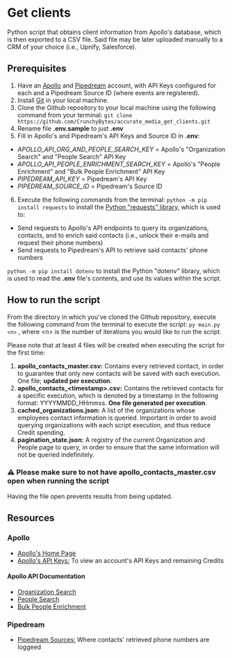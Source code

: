 # Get clients
Python script that obtains client information from Apollo's database, which is then exported to a CSV file. Said file may be later uploaded manually to a CRM of your choice (i.e., Upnify, Salesforce).

## Prerequisites
1. Have an [Apollo](https://www.apollo.io/) and [Pipedream](https://pipedream.com/) account, with API Keys configured for each and a Pipedream Source ID (where events are registered).
2. Install [Git](https://git-scm.com/downloads) in your local machine.
3. Clone the Github repository to your local machine using the following command from your terminal:
`git clone https://github.com/CrunchyBytes/accurate_media_get_clients.git`
4. Rename file **.env.sample** to just **.env**
5. Fill in Apollo's and Pipedream's API Keys and Source ID in **.env**:
- _APOLLO_API_ORG_AND_PEOPLE_SEARCH_KEY_ = Apollo's "Organization Search" and "People Search" API Key
- _APOLLO_API_PEOPLE_ENRICHMENT_SEARCH_KEY_ = Apollo's "People Enrichment" and "Bulk People Enrichment" API Key
- _PIPEDREAM_API_KEY_ = Pipedream's API Key
- _PIPEDREAM_SOURCE_ID_ = Pipedream's Source ID
6. Execute the following commands from the terminal:
`python -m pip install requests`
to install the [Python "requests" library](https://docs.python-requests.org/en/latest/index.html), which is used to:
- Send requests to Apollo's API endpoints to query its organizations, contacts, and to enrich said contacts (i.e., unlock their e-mails and request their phone numbers)
- Send requests to Pipedream's API to retrieve said contacts' phone numbers

`python -m pip install dotenv` to install the Python "dotenv" library, which is used to read the **.env** file's contents, and use its values within the script.
## How to run the script
From the directory in which you've cloned the Github repository, execute the following command from the terminal to execute the script:
`py main.py <n>`
, where _\<n\>_ is the number of iterations you would like to run the script.


Please note that at least 4 files will be created when executing the script for the first time:
1. **apollo_contacts_master.csv:** Contains every retrieved contact, in order to guarantee that only new contacts will be saved with each execution. One file; **updated per execution**.
2. **apollo_contacts_\<timestamp\>.csv:** Contains the retrieved contacts for a specific execution, which is denoted by a timestamp in the following format: YYYYMMDD_HHmmss. **One file generated per execution**.
3. **cached_organizations.json:** A list of the organizations whose employees contact information is queried. Important in order to avoid querying organizations with each script execution, and thus reduce Credit spending.
4. **pagination_state.json:** A registry of the current Organization and People page to query, in order to ensure that the same information will not be queried indefinitely.


### ⚠️ Please make sure to not have **apollo_contacts_master.csv** open when running the script
Having the file open prevents results from being updated.


## Resources
### Apollo
- [Apollo's Home Page](https://www.apollo.io/)
- [Apollo's API Keys:](https://developer.apollo.io/keys/) To view an account's API Keys and remaining Credits
#### Apollo API Documentation
- [Organization Search](https://docs.apollo.io/reference/organization-search)
- [People Search](https://docs.apollo.io/reference/people-search)
- [Bulk People Enrichment](https://docs.apollo.io/reference/bulk-people-enrichment)
### Pipedream
- [Pipedream Sources:](https://pipedream.com/sources/) Where contacts' retrieved phone numbers are loggeed